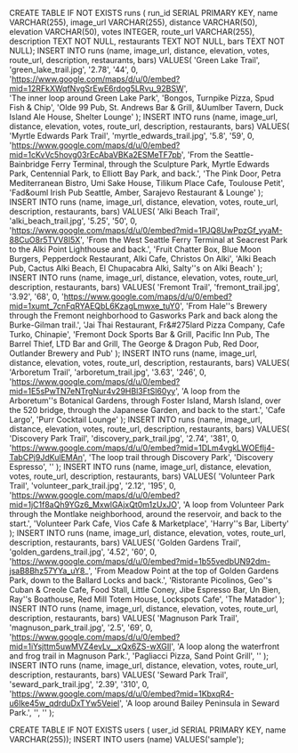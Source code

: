 CREATE TABLE IF NOT EXISTS
  runs (
  run_id SERIAL PRIMARY KEY,
  name VARCHAR(255),
  image_url VARCHAR(255),
  distance VARCHAR(50),
  elevation VARCHAR(50),
  votes INTEGER,
  route_url VARCHAR(255),
  description TEXT NOT NULL,
  restaurants TEXT NOT NULL,
  bars TEXT NOT NULL);
  INSERT INTO runs (name, image_url, distance, elevation, votes, route_url, description, restaurants, bars) VALUES(
    'Green Lake Trail',
    'green_lake_trail.jpg',
    '2.78',
    '44',
    0,
    'https://www.google.com/maps/d/u/0/embed?mid=12RFkXWqfNvgSrEwE6rdog5LRvu_92BSW',    
    'The inner loop around Green Lake Park',
    'Bongos, Turnpike Pizza, Spud Fish & Chip',
    'Olde 99 Pub, St. Andrews Bar & Grill, &Uumlber Tavern, Duck Island Ale House, Shelter Lounge'
  );
  INSERT INTO runs (name, image_url, distance, elevation, votes, route_url, description, restaurants, bars) VALUES(
    'Myrtle Edwards Park Trail',
    'myrtle_edwards_trail.jpg',
    '5.8',
    '59',
    0,
    'https://www.google.com/maps/d/u/0/embed?mid=1cKvVc5hovg03rEcAbaVBKa2ESMeTF7pb',
    'From the Seattle-Bainbridge Ferry Terminal, through the Sculpture Park, Myrtle Edwards Park, Centennial Park, to Elliott Bay Park, and back.',
    'The Pink Door, Petra Mediterranean Bistro, Umi Sake House, Tilikum Place Cafe, Toulouse Petit',
    'Fad&ouml Irish Pub Seattle, Amber, Sarajevo Restaurant & Lounge'
  );
  INSERT INTO runs (name, image_url, distance, elevation, votes, route_url, description, restaurants, bars) VALUES(
    'Alki Beach Trail',
    'alki_beach_trail.jpg',
    '5.25',
    '50',
    0,
    'https://www.google.com/maps/d/u/0/embed?mid=1PJQ8UwPpzGf_yyaM-88CuO8r5TVV8I5X',
    'From the West Seattle Ferry Terminal at Seacrest Park to the Alki Point Lighthouse and back.', 
    'Fruit Chatter Box, Blue Moon Burgers, Pepperdock Restaurant, Alki Cafe, Christos On Alki',
    'Alki Beach Pub, Cactus Alki Beach, El Chupacabra Alki, Salty''s on Alki Beach'
  );
  INSERT INTO runs (name, image_url, distance, elevation, votes, route_url, description, restaurants, bars) VALUES(
    'Fremont Trail',
    'fremont_trail.jpg',
    '3.92',
    '68',
    0,
    'https://www.google.com/maps/d/u/0/embed?mid=1xumt_7cnFqRYAEQbL6KzagLmwxe_tuY0',
    'From Hale''s Brewery through the Fremont neighborhood to Gasworks Park and back along the Burke-Gilman trail.', 
    'Jai Thai Restaurant, Fr&#275lard Pizza Company, Cafe Turko, Chinapie',
    'Fremont Dock Sports Bar & Grill, Pacific Inn Pub, The Barrel Thief, LTD Bar and Grill, The George & Dragon Pub, Red Door, Outlander Brewery and Pub'
  );
  INSERT INTO runs (name, image_url, distance, elevation, votes, route_url, description, restaurants, bars) VALUES(
    'Arboretum Trail',
    'arboretum_trail.jpg',
    '3.63',
    '246',
    0,
    'https://www.google.com/maps/d/u/0/embed?mid=1E5sPwTN7eNTrgNur4v29HBl3FtSl60yy',
    'A loop from the Arboretum''s Botanical Gardens, through Foster Island, Marsh Island, over the 520 bridge, through the Japanese Garden, and back to the start.', 
    'Cafe Largo',
    'Purr Cocktail Lounge'
  );
  INSERT INTO runs (name, image_url, distance, elevation, votes, route_url, description, restaurants, bars) VALUES(
    'Discovery Park Trail',
    'discovery_park_trail.jpg',
    '2.74',
    '381',
    0,
    'https://www.google.com/maps/d/u/0/embed?mid=1DLm4vgkLWOEflj4-TabCPj9JdKulEMAn',
    'The loop trail through Discovery Park',
    'Discovery Espresso',
    ''
  );
  INSERT INTO runs (name, image_url, distance, elevation, votes, route_url, description, restaurants, bars) VALUES(
    'Volunteer Park Trail',
    'volunteer_park_trail.jpg',
    '2.12',
    '195',
    0,
    'https://www.google.com/maps/d/u/0/embed?mid=1jC1f8aQh9YGz6_MxwlGAjxQt0m1zUxJO',
    'A loop from Volunteer Park through the Montlake neighborhood, around the reservoir, and back to the start.',
    'Volunteer Park Cafe, Vios Cafe & Marketplace',
    'Harry''s Bar, Liberty'
  );
  INSERT INTO runs (name, image_url, distance, elevation, votes, route_url, description, restaurants, bars) VALUES(
    'Golden Gardens Trail',
    'golden_gardens_trail.jpg',
    '4.52',
    '60',
    0,
    'https://www.google.com/maps/d/u/0/embed?mid=1b55vedbUN92dm-jsaB8Bhz57YYa_uY8_',
    'From Meadow Point at the top of Golden Gardens Park, down to the Ballard Locks and back.',
    'Ristorante Picolinos, Geo''s Cuban & Creole Cafe, Food Stall, Little Coney, Jibe Espresso Bar, Un Bien, Ray''s Boathouse, Red Mill Totem House, Lockspots Cafe',
    'The Matador'
  );
  INSERT INTO runs (name, image_url, distance, elevation, votes, route_url, description, restaurants, bars) VALUES(
    'Magnuson Park Trail',
    'magnuson_park_trail.jpg',
    '2.5',
    '69',
    0,
    'https://www.google.com/maps/d/u/0/embed?mid=1iYsjttm5uwMVZ4evLv__xQx6ZS-wXGIl',
    'A loop along the waterfront and frog trail in Magnuson Park.',
    'Pagliacci Pizza, Sand Point Grill',
    ''
  );
  INSERT INTO runs (name, image_url, distance, elevation, votes, route_url, description, restaurants, bars) VALUES(
    'Seward Park Trail',
    'seward_park_trail.jpg',
    '2.39',
    '310',
    0,
    'https://www.google.com/maps/d/u/0/embed?mid=1KbxqR4-u6Ike45w_qdrduDxTYw5Veiel',
    'A loop around Bailey Peninsula in Seward Park.',
    '',
    ''
  );

CREATE TABLE IF NOT EXISTS
users (
user_id SERIAL PRIMARY KEY,
name VARCHAR(255));
INSERT INTO users (name) VALUES('sample');